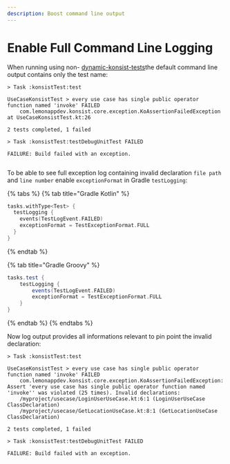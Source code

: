 ```yaml
---
description: Boost command line output
---
```


# Enable Full Command Line Logging

When running using non- [dynamic-konsist-tests](dynamic-konsist-tests/ "mention")the default command line output contains only the test name:

```
> Task :konsistTest:test

UseCaseKonsistTest > every use case has single public operator function named 'invoke' FAILED
    com.lemonappdev.konsist.core.exception.KoAssertionFailedException at UseCaseKonsistTest.kt:26

2 tests completed, 1 failed

> Task :konsistTest:testDebugUnitTest FAILED

FAILURE: Build failed with an exception.


```

To be able to see full exception log containing invalid declaration `file path` and `line number` enable `exceptionFormat` in Gradle `testLogging`:

{% tabs %}
{% tab title="Gradle Kotlin" %}
```kotlin
tasks.withType<Test> {
  testLogging {
    events(TestLogEvent.FAILED)
    exceptionFormat = TestExceptionFormat.FULL
  }
}
```
{% endtab %}

{% tab title="Gradle Groovy" %}
```groovy
tasks.test { 
    testLogging { 
        events(TestLogEvent.FAILED)
        exceptionFormat = TestExceptionFormat.FULL 
    } 
}
```
{% endtab %}
{% endtabs %}

Now log output provides all informations relevant to pin point the invalid declaration:

```
> Task :konsistTest:test

UseCaseKonsistTest > every use case has single public operator function named 'invoke' FAILED
    com.lemonappdev.konsist.core.exception.KoAssertionFailedException: Assert 'every use case has single public operator function named 'invoke'' was violated (25 times). Invalid declarations:
    /myproject/usecase/LoginUserUseCase.kt:6:1 (LoginUserUseCase ClassDeclaration)
    /myproject/usecase/GetLocationUseCase.kt:8:1 (GetLocationUseCase ClassDeclaration)
    
2 tests completed, 1 failed

> Task :konsistTest:testDebugUnitTest FAILED

FAILURE: Build failed with an exception.

```



